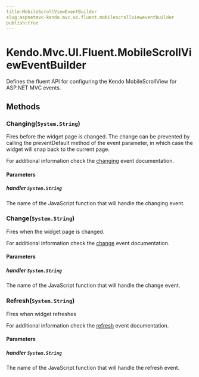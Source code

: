 ```yaml
---
title:MobileScrollViewEventBuilder
slug:aspnetmvc-kendo.mvc.ui.fluent.mobilescrollvieweventbuilder
publish:true
---
```


# Kendo.Mvc.UI.Fluent.MobileScrollViewEventBuilder
Defines the fluent API for configuring the Kendo MobileScrollView for ASP.NET MVC events.



## Methods

### Changing(`System.String`)
Fires before the widget page is changed. The change can be prevented by calling the preventDefault method of the event parameter, in which case the widget will snap back to the current page.

For additional information check the [changing](/api/web/mobilescrollview#events-changing) event documentation.


#### Parameters

##### handler `System.String`
The name of the JavaScript function that will handle the changing event.





### Change(`System.String`)
Fires when the widget page is changed.

For additional information check the [change](/api/web/mobilescrollview#events-change) event documentation.


#### Parameters

##### handler `System.String`
The name of the JavaScript function that will handle the change event.





### Refresh(`System.String`)
Fires when widget refreshes

For additional information check the [refresh](/api/web/mobilescrollview#events-refresh) event documentation.


#### Parameters

##### handler `System.String`
The name of the JavaScript function that will handle the refresh event.






